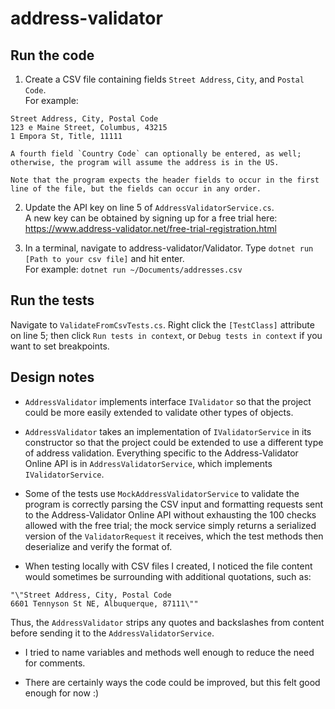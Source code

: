 # address-validator

## Run the code

1. Create a CSV file containing fields `Street Address`, `City`, and `Postal Code`. </br>
For example:
```
Street Address, City, Postal Code
123 e Maine Street, Columbus, 43215
1 Empora St, Title, 11111
```

    A fourth field `Country Code` can optionally be entered, as well; otherwise, the program will assume the address is in the US. 

    Note that the program expects the header fields to occur in the first line of the file, but the fields can occur in any order.

2. Update the API key on line 5 of `AddressValidatorService.cs`. </br>
A new key can be obtained by signing up for a free trial here: https://www.address-validator.net/free-trial-registration.html

3. In a terminal, navigate to address-validator/Validator. Type `dotnet run [Path to your csv file]` and hit enter.  </br>
For example: `dotnet run ~/Documents/addresses.csv`

## Run the tests

Navigate to `ValidateFromCsvTests.cs`. Right click the `[TestClass]` attribute on line 5; then click `Run tests in context`, or `Debug tests in context` if you want to set breakpoints.

## Design notes

* `AddressValidator` implements interface `IValidator` so that the project could be more easily extended to validate other types of objects.

* `AddressValidator` takes an implementation of `IValidatorService` in its constructor so that the project could be extended to use a different type of address validation. Everything specific to the Address-Validator Online API is in `AddressValidatorService`, which implements `IValidatorService`.

* Some of the tests use `MockAddressValidatorService` to validate the program is correctly parsing the CSV input and formatting requests sent to the Address-Validator Online API without exhausting the 100 checks allowed with the free trial; the mock service simply returns a serialized version of the `ValidatorRequest` it receives, which the test methods then deserialize and verify the format of. 

* When testing locally with CSV files I created, I noticed the file content would sometimes be surrounding with additional quotations, such as: 
```
"\"Street Address, City, Postal Code
6601 Tennyson St NE, Albuquerque, 87111\""
``` 
Thus, the `AddressValidator` strips any quotes and backslashes from content before sending it to the `AddressValidatorService`.

* I tried to name variables and methods well enough to reduce the need for comments.

* There are certainly ways the code could be improved, but this felt good enough for now :)